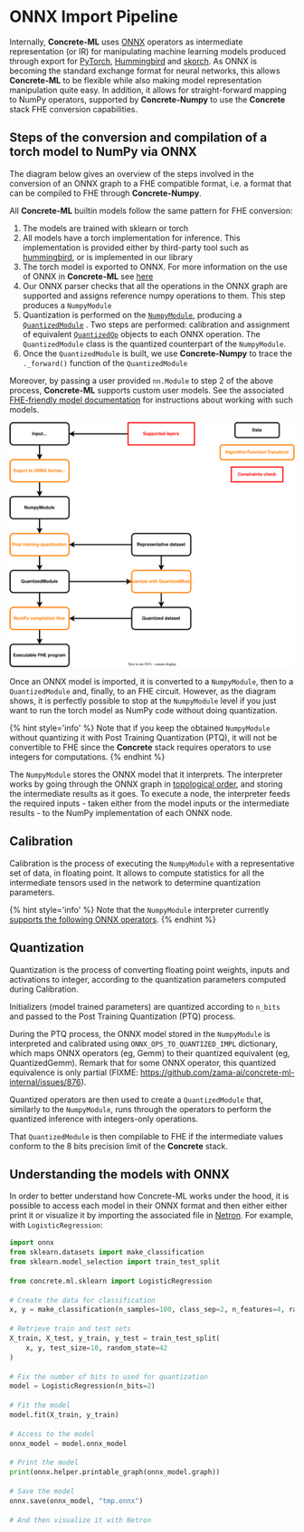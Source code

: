 # ONNX Import Pipeline

Internally, **Concrete-ML** uses [ONNX](https://github.com/onnx/onnx) operators as intermediate representation (or IR) for manipulating machine learning models produced through export for [PyTorch](https://github.com/pytorch/pytorch), [Hummingbird](https://github.com/microsoft/hummingbird) and [skorch](https://github.com/skorch-dev/skorch). As ONNX is becoming the standard exchange format for neural networks, this allows **Concrete-ML** to be flexible while also making model representation manipulation quite easy. In addition, it allows for straight-forward mapping to NumPy operators, supported by **Concrete-Numpy** to use the **Concrete** stack FHE conversion capabilities.

## Steps of the conversion and compilation of a torch model to NumPy via ONNX

The diagram below gives an overview of the steps involved in the conversion of an ONNX graph to a FHE compatible format, i.e. a format that can  be compiled to FHE through **Concrete-Numpy**.

All **Concrete-ML** builtin models follow the same pattern for FHE conversion:

1. The models are trained with sklearn or torch
1. All models have a torch implementation for inference. This implementation is provided either by third-party tool such as [hummingbird](hummingbird_usage.md), or is implemented in our library
1. The torch model is exported to ONNX. For more information on the use of ONNX in **Concrete-ML** see [here](onnx_pipeline.md#steps-of-the-conversion-and-compilation-of-a-torch-model-to-numpy-via-onnx)
1. Our ONNX parser checks that all the operations in the ONNX graph are supported and assigns reference numpy operations to them. This step produces a `NumpyModule`
1. Quantization is performed on the [`NumpyModule`](_apidoc/concrete.ml.torch.html#concrete.ml.torch.numpy_module.NumpyModule), producing a  [`QuantizedModule`](_apidoc/concrete.ml.quantization.html#concrete.ml.quantization.quantized_module.QuantizedModule) . Two steps are performed: calibration and assignment of equivalent [`QuantizedOp`](_apidoc/concrete.ml.quantization.html#concrete.ml.quantization.base_quantized_op.QuantizedOp)  objects to each ONNX operation. The `QuantizedModule` class is the quantized counterpart of the `NumpyModule`.
1. Once the `QuantizedModule` is built, we use **Concrete-Numpy** to trace the `._forward()` function of the `QuantizedModule`

Moreover, by passing a user provided `nn.Module` to step 2 of the above process, **Concrete-ML** supports custom user models. See the associated [FHE-friendly model documentation](fhe_friendly_models.md) for instructions about working with such models.

![Torch compilation flow with ONNX](./_static/compilation-pipeline/torch_to_numpy_with_onnx.svg)

Once an ONNX model is imported, it is converted to a `NumpyModule`, then to a `QuantizedModule` and, finally, to an FHE circuit. However, as the diagram shows, it is perfectly possible to stop at the `NumpyModule` level if you just want to run the torch model as NumPy code without doing quantization.

{% hint style='info' %}
Note that if you keep the obtained `NumpyModule` without quantizing it with Post Training Quantization (PTQ), it will not be convertible to FHE since the **Concrete** stack requires operators to use integers for computations.
{% endhint %}

The `NumpyModule` stores the ONNX model that it interprets. The interpreter works by going through the ONNX graph in [topological order](https://en.wikipedia.org/wiki/Topological_sorting), and storing the intermediate results as it goes. To execute a node, the interpreter feeds the required inputs - taken either from the model inputs or the intermediate results - to the NumPy implementation of each ONNX node.

## Calibration

Calibration is the process of executing the `NumpyModule` with a representative set of data, in floating point. It allows to compute statistics for all the intermediate tensors used in the network to determine quantization parameters.

{% hint style='info' %}
Note that the `NumpyModule` interpreter currently [supports the following ONNX operators](onnx_support.md#ops-supported-for-evaluation-numpy-conversion).
{% endhint %}

## Quantization

Quantization is the process of converting floating point weights, inputs and activations to integer, according to the quantization parameters computed during Calibration.

Initializers (model trained parameters) are quantized according to `n_bits` and passed to the Post Training Quantization (PTQ) process.

During the PTQ process, the ONNX model stored in the `NumpyModule` is interpreted and calibrated using `ONNX_OPS_TO_QUANTIZED_IMPL` dictionary, which maps ONNX operators (eg, Gemm) to their quantized equivalent (eg, QuantizedGemm). Remark that for some ONNX operator, this quantized equivalence is only partial (FIXME: https://github.com/zama-ai/concrete-ml-internal/issues/876).

Quantized operators are then used to create a `QuantizedModule` that, similarly to the `NumpyModule`, runs through the operators to perform the quantized inference with integers-only operations.

That `QuantizedModule` is then compilable to FHE if the intermediate values conform to the 8 bits precision limit of the **Concrete** stack.

## Understanding the models with ONNX

In order to better understand how Concrete-ML works under the hood, it is possible to access each model in their ONNX format and then either either print it or visualize it by importing the associated file in [Netron](https://netron.app). For example, with `LogisticRegression`:

```python
import onnx
from sklearn.datasets import make_classification
from sklearn.model_selection import train_test_split

from concrete.ml.sklearn import LogisticRegression

# Create the data for classification
x, y = make_classification(n_samples=100, class_sep=2, n_features=4, random_state=42)

# Retrieve train and test sets
X_train, X_test, y_train, y_test = train_test_split(
    x, y, test_size=10, random_state=42
)

# Fix the number of bits to used for quantization
model = LogisticRegression(n_bits=2)

# Fit the model
model.fit(X_train, y_train)

# Access to the model
onnx_model = model.onnx_model

# Print the model
print(onnx.helper.printable_graph(onnx_model.graph))

# Save the model
onnx.save(onnx_model, "tmp.onnx")

# And then visualize it with Netron
```

